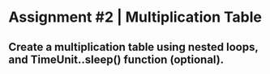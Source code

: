 # Assignment #2 | Multiplication Table

## Create a multiplication table using nested loops, and TimeUnit.<UNITSUBCLASS>.sleep() function (optional).
